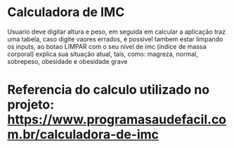 # Calculadora de IMC

Usuario deve digitar altura e peso, em seguida em calcular a aplicação traz uma tabela,
caso digite vaores errados, é possivel tambem estar limpando os inputs, ao botao LIMPAR
com o seu nivel de imc (indice de massa corporal)
explica sua situação atual, tais, como: magreza, normal, sobrepeso, obesidade e obesidade grave


# Referencia do calculo utilizado no projeto: https://www.programasaudefacil.com.br/calculadora-de-imc


